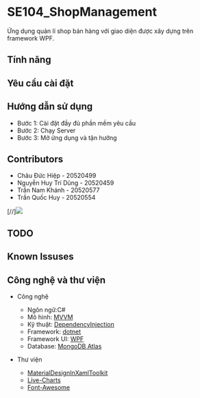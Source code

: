 # SE104_ShopManagement 
Ứng dụng quản lí shop bán hàng với giao diện được xây dựng trên framework WPF.

## Tính năng 

## Yêu cầu cài đặt 


## Hướng dẫn sử dụng 
- Bước 1: Cài đặt đầy đủ phần mềm yêu cầu
- Bước 2: Chạy Server
- Bước 3: Mở ứng dụng và tận hưởng

## Contributors 
- Châu Đức Hiệp - 20520499
- Nguyễn Huy Trí Dũng - 20520459
- Trần Nam Khánh - 20520577
- Trần Quốc Huy - 20520554

[//][![](https://opencollective.com/html-react-parser/contributors.svg?width=890&button=false)](https://github.com/hiepchau/SE104_ShopManagement/graphs/contributors)

## TODO 


## Known Issuses 


## Công nghệ và thư viện 
- Công nghệ
  - Ngôn ngữ:C#
  - Mô hình: [MVVM](https://docs.microsoft.com/en-us/archive/msdn-magazine/2009/february/patterns-wpf-apps-with-the-model-view-viewmodel-design-pattern)
  - Kỹ thuật: [DependencyInjection](https://docs.microsoft.com/en-us/dotnet/core/extensions/dependency-injection)
  - Framework: [dotnet](https://github.com/dotnet)
  - Framework UI: [WPF](https://github.com/dotnet/wpf)
  - Database: [MongoDB Atlas](https://www.mongodb.com/cloud/atlas)

- Thư viện
  - [MaterialDesignInXamlToolkit](https://github.com/MaterialDesignInXAML/MaterialDesignInXamlToolkit)
  - [Live-Charts](https://github.com/Live-Charts/Live-Charts)
  - [Font-Awesome](https://github.com/FortAwesome/Font-Awesome)